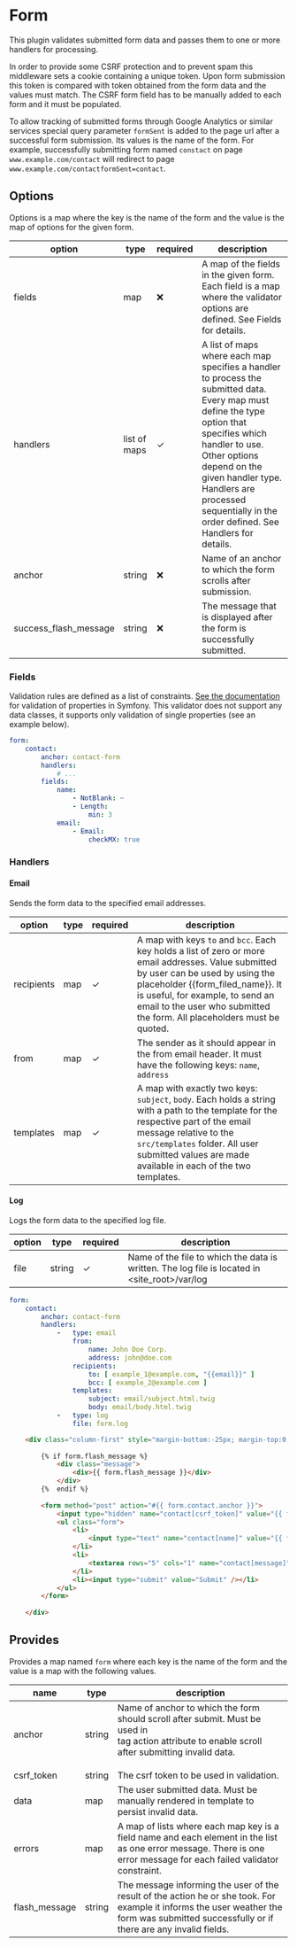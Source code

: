 # Form
This plugin validates submitted form data and passes them to one or more handlers for processing.

In order to provide some CSRF protection and to prevent spam this middleware sets a cookie containing a unique token. Upon form submission this token is compared with token obtained from the form data and the values must match. The CSRF form field has to be manually added to each form and it must be populated.

To allow tracking of submitted forms through Google Analytics or similar services special query parameter `formSent` is added to the page url after a successful form submission. Its values is the name of the form. For example, successfully submitting form named `constact` on page `www.example.com/contact` will redirect to page `www.example.com/contactformSent=contact`.

## Options
Options is a map where the key is the name of the form and the value is the map of options for the given form.

option                  | type         | required | description
------------------------|--------------|----------|------------
fields                  | map          | ❌        | A map of the fields in the given form. Each field is a map where the validator options are defined. See Fields for details.
handlers                | list of maps | ✓        | A list of maps where each map specifies a handler to process the submitted data. Every map must define the type option that specifies which handler to use. Other options depend on the given handler type. Handlers are processed sequentially in the order defined. See Handlers for details.
anchor                  | string       | ❌        | Name of an anchor to which the form scrolls after submission.
success_flash_message   | string       | ❌        | The message that is displayed after the form is successfully submitted.

### Fields
Validation rules are defined as a list of constraints. [See the documentation](http://symfony.com/doc/current/validation.html#properties "Validating properties") for validation of properties in Symfony.
This validator does not support any data classes, it supports only validation of single properties (see an example below).
```yaml
form:
    contact:
        anchor: contact-form
        handlers:
            # ...
        fields:
            name:
                - NotBlank: ~
                - Length:
                    min: 3
            email:
                - Email:
                    checkMX: true
```

### Handlers
#### Email
Sends the form data to the specified email addresses.

option      | type      | required   | description
------------|-----------|------------|------------    
recipients  | map       | ✓          | A map with keys `to` and `bcc`. Each key holds a list of zero or more email addresses. Value submitted by user can be used by using the placeholder {{form_filed_name}}. It is useful, for example, to send an email to the user who submitted the form. All placeholders must be quoted.
from        | map       | ✓          | The sender as it should appear in the from email header. It must have the following keys: `name`, `address`
templates   | map       | ✓          | A map with exactly two keys: `subject`, `body`. Each holds a string with a path to the template for the respective part of the email message relative to the `src/templates` folder. All user submitted values are made available in each of the two templates.

#### Log
Logs the form data to the specified log file.

option      | type      | required   | description
------------|-----------|------------|------------
file        | string    | ✓          | Name of the file to which the data is written. The log file is located in <site_root>/var/log

```yaml
form:
    contact:
        anchor: contact-form
        handlers:
            -   type: email
                from:
                    name: John Doe Corp.
                    address: john@doe.com
                recipients:
                    to: [ example_1@example.com, "{{email}}" ]
                    bcc: [ example_2@example.com ]
                templates:
                    subject: email/subject.html.twig
                    body: email/body.html.twig
            -   type: log
                file: form.log
```
```html
    <div class="column-first" style="margin-bottom:-25px; margin-top:0;">
         
        {% if form.flash_message %}
            <div class="message">
                <div>{{ form.flash_message }}</div>
            </div>
        {%  endif %}
     
        <form method="post" action="#{{ form.contact.anchor }}">
            <input type="hidden" name="contact[csrf_token]" value="{{ form.contact.data.csrf_token }}" />
            <ul class="form">
                <li>
                    <input type="text" name="contact[name]" value="{{ form.contact.data.name }}" />
                </li>
                <li>
                    <textarea rows="5" cols="1" name="contact[message]">{{ form.contact.data.message }}</textarea>
                </li>
                <li><input type="submit" value="Submit" /></li>
            </ul>
        </form>
     
    </div>
```

## Provides
Provides a map named `form` where each key is the name of the form and the value is a map with the following values.

name           | type   | description
---------------|--------|-------------
anchor         | string | Name of anchor to which the form should scroll after submit. Must be used in <form> tag action attribute to enable scroll after submitting invalid data.
csrf_token     | string | The csrf token to be used in validation.
data           | map    | The user submitted data. Must be manually rendered in template to persist invalid data.
errors         | map    | A map of lists where each map key is a field name and each element in the list as one error message. There is one error message for each failed validator constraint.
flash_message  | string | The message informing the user of the result of the action he or she took. For example it informs the user weather the form was submitted successfully or if there are any invalid fields.
